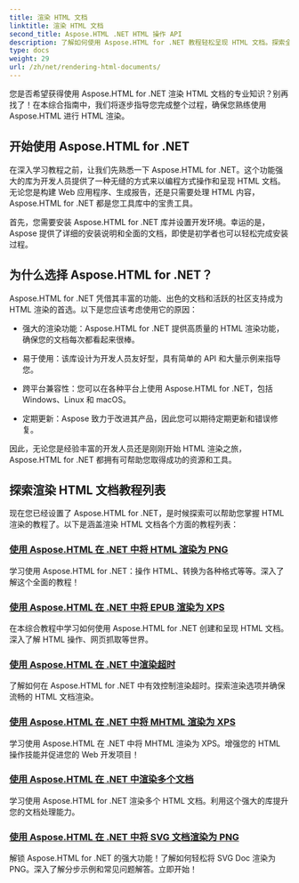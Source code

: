 ```yaml
---
title: 渲染 HTML 文档
linktitle: 渲染 HTML 文档
second_title: Aspose.HTML .NET HTML 操作 API
description: 了解如何使用 Aspose.HTML for .NET 教程轻松呈现 HTML 文档。探索全面的教程列表以掌握 HTML 渲染。
type: docs
weight: 29
url: /zh/net/rendering-html-documents/
---
```


您是否希望获得使用 Aspose.HTML for .NET 渲染 HTML 文档的专业知识？别再找了！在本综合指南中，我们将逐步指导您完成整个过程，确保您熟练使用 Aspose.HTML 进行 HTML 渲染。

## 开始使用 Aspose.HTML for .NET

在深入学习教程之前，让我们先熟悉一下 Aspose.HTML for .NET。这个功能强大的库为开发人员提供了一种无缝的方式来以编程方式操作和呈现 HTML 文档。无论您是构建 Web 应用程序、生成报告，还是只需要处理 HTML 内容，Aspose.HTML for .NET 都是您工具库中的宝贵工具。

首先，您需要安装 Aspose.HTML for .NET 库并设置开发环境。幸运的是，Aspose 提供了详细的安装说明和全面的文档，即使是初学者也可以轻松完成安装过程。

## 为什么选择 Aspose.HTML for .NET？

Aspose.HTML for .NET 凭借其丰富的功能、出色的文档和活跃的社区支持成为 HTML 渲染的首选。以下是您应该考虑使用它的原因：

- 强大的渲染功能：Aspose.HTML for .NET 提供高质量的 HTML 渲染功能，确保您的文档每次都看起来很棒。

- 易于使用：该库设计为开发人员友好型，具有简单的 API 和大量示例来指导您。

- 跨平台兼容性：您可以在各种平台上使用 Aspose.HTML for .NET，包括 Windows、Linux 和 macOS。

- 定期更新：Aspose 致力于改进其产品，因此您可以期待定期更新和错误修复。

因此，无论您是经验丰富的开发人员还是刚刚开始 HTML 渲染之旅，Aspose.HTML for .NET 都拥有可帮助您取得成功的资源和工具。

## 探索渲染 HTML 文档教程列表

现在您已经设置了 Aspose.HTML for .NET，是时候探索可以帮助您掌握 HTML 渲染的教程了。以下是涵盖渲染 HTML 文档各个方面的教程列表：

### [使用 Aspose.HTML 在 .NET 中将 HTML 渲染为 PNG](./render-html-as-png/)
学习使用 Aspose.HTML for .NET：操作 HTML、转换为各种格式等等。深入了解这个全面的教程！
### [使用 Aspose.HTML 在 .NET 中将 EPUB 渲染为 XPS](./render-epub-as-xps/)
在本综合教程中学习如何使用 Aspose.HTML for .NET 创建和呈现 HTML 文档。深入了解 HTML 操作、网页抓取等世界。
### [使用 Aspose.HTML 在 .NET 中渲染超时](./rendering-timeout/)
了解如何在 Aspose.HTML for .NET 中有效控制渲染超时。探索渲染选项并确保流畅的 HTML 文档渲染。
### [使用 Aspose.HTML 在 .NET 中将 MHTML 渲染为 XPS](./render-mhtml-as-xps/)
 学习使用 Aspose.HTML 在 .NET 中将 MHTML 渲染为 XPS。增强您的 HTML 操作技能并促进您的 Web 开发项目！
### [使用 Aspose.HTML 在 .NET 中渲染多个文档](./render-multiple-documents/)
学习使用 Aspose.HTML for .NET 渲染多个 HTML 文档。利用这个强大的库提升您的文档处理能力。
### [使用 Aspose.HTML 在 .NET 中将 SVG 文档渲染为 PNG](./render-svg-doc-as-png/)
解锁 Aspose.HTML for .NET 的强大功能！了解如何轻松将 SVG Doc 渲染为 PNG。深入了解分步示例和常见问题解答。立即开始！